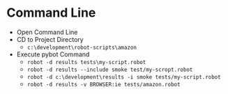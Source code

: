 # Command Line
- Open Command Line
- CD to Project Directory
  - `c:\development\robot-scripts\amazon`
- Execute pybot Command
  - `robot -d results tests\my-script.robot`
  - `robot -d results --include smoke test/my-scropt.robot`
  - `robot -d c:\development\results -i smoke tests/my-script.robot`
  - `robot -d results -v BROWSER:ie tests/amazon.robot`
